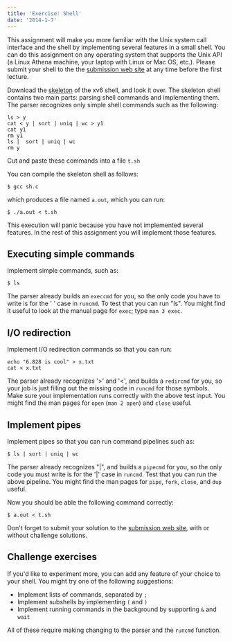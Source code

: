```yaml
---
title: 'Exercise: Shell'
date: '2014-1-7'
---
```


This assignment will make you more familiar with the Unix system call
interface and the shell by implementing several features in a small
shell.  You can do this assignment on any operating system that supports
the Unix API (a Linux Athena machine, your laptop with Linux or Mac OS,
etc.).  Please submit your shell to the the [submission web
site](../submit) at any time before the first lecture.

Download the [skeleton](../files/sh.c) of the xv6 shell, and look it
over. The skeleton shell contains two main parts: parsing shell commands and
implementing them. The parser recognizes only simple shell commands such as the
following:

```lang-sh
ls > y
cat < y | sort | uniq | wc > y1
cat y1
rm y1
ls |  sort | uniq | wc
rm y
```
Cut and paste these commands into a file `t.sh`

You can compile the skeleton shell as follows:

```
$ gcc sh.c
```

which produces a file named `a.out`, which you can run:

```
$ ./a.out < t.sh
```

This execution will panic because you have not implemented several features. In
the rest of this assignment you will implement those features.

Executing simple commands
-------------------------

Implement simple commands, such as:

```
$ ls
```

The parser already builds an `execcmd` for you, so the only code you
have to write is for the ' ' case in `runcmd`.  To test that you can run
"ls".  You might find it useful to look at the manual page for `exec`;
type `man 3 exec`.

I/O redirection
---------------

Implement I/O redirection commands so that you can run:

```lang-sh
echo "6.828 is cool" > x.txt
cat < x.txt
```

The parser already recognizes '>' and '<', and builds a `redircmd` for
you, so your job is just filling out the missing code in `runcmd` for
those symbols.  Make sure your implementation runs correctly with the
above test input.  You might find the man pages for `open` (`man 2
open`) and `close` useful.

Implement pipes
---------------

Implement pipes so that you can run command pipelines such as:

```
$ ls | sort | uniq | wc
```
The parser already recognizes "|", and builds a `pipecmd` for you, so
the only code you must write is for the '|' case in `runcmd`.  Test that
you can run the above pipeline.  You might find the man pages for
`pipe`, `fork`, `close`, and `dup` useful.

Now you should be able the following command correctly:

```
$ a.out < t.sh
```

Don't forget to submit your solution to the [submission web
site](../submit), with or without challenge solutions.

Challenge exercises
-------------------

If you'd like to experiment more, you can add any feature of your choice
to your shell.  You might try one of the following suggestions:

 - Implement lists of commands, separated by `;`
 - Implement subshells by implementing `(` and `)`
 - Implement running commands in the background by supporting `&` and `wait`

All of these require making changing to the parser and the `runcmd` function.
